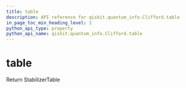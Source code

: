 ```yaml
---
title: table
description: API reference for qiskit.quantum_info.Clifford.table
in_page_toc_min_heading_level: 1
python_api_type: property
python_api_name: qiskit.quantum_info.Clifford.table
---
```


# table

Return StabilizerTable


